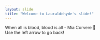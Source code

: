 ```yaml
---
layout: slide
title: "Welcome to Lauraldehyde's slide!"
---
```

When all is blood, blood is all - Mia Corvere :tada: <br>
Use the left arrow to go back!
